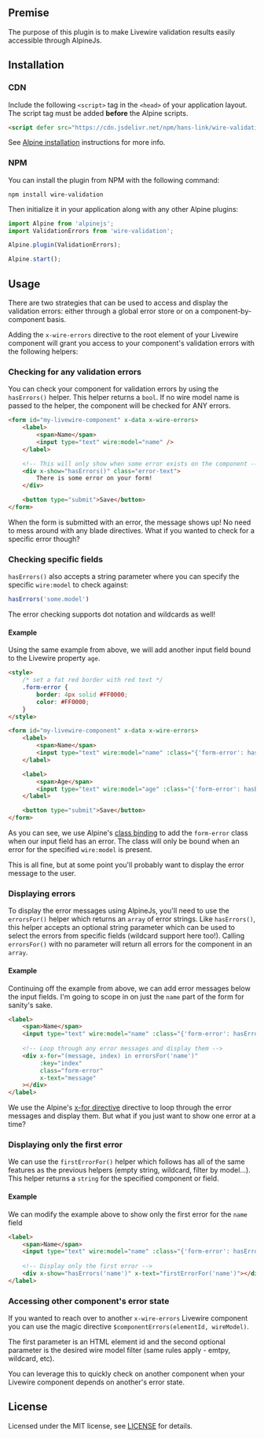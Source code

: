 ## Premise

The purpose of this plugin is to make Livewire validation results easily accessible through AlpineJs.

## Installation

### CDN

Include the following `<script>` tag in the `<head>` of your application layout. The script tag must be added **before** the Alpine scripts.

```html
<script defer src="https://cdn.jsdelivr.net/npm/hans-link/wire-validation@latest/dist/wire-validation.min.js"></script>
```

See [Alpine installation](https://alpinejs.dev/essentials/installation) instructions for more info.

### NPM

You can install the plugin from NPM with the following command:

```shell
npm install wire-validation
```

Then initialize it in your application along with any other Alpine plugins:

```js
import Alpine from 'alpinejs';
import ValidationErrors from 'wire-validation';

Alpine.plugin(ValidationErrors);

Alpine.start();
```

## Usage

There are two strategies that can be used to access and display the validation errors: either through a global error store or on a component-by-component basis.

Adding the `x-wire-errors` directive to the root element of your Livewire component will grant you access to your component's validation errors with the following helpers:

### Checking for any validation errors

You can check your component for validation errors by using the `hasErrors()` helper. This helper returns a `bool`. If no wire model name is passed to the helper, the component will be checked for ANY errors.

```html
<form id="my-livewire-component" x-data x-wire-errors>
    <label>
        <span>Name</span>
        <input type="text" wire:model="name" />
    </label>

    <!-- This will only show when some error exists on the component -->
    <div x-show="hasErrors()" class="error-text">
        There is some error on your form!
    </div>

    <button type="submit">Save</button>
</form>
```

When the form is submitted with an error, the message shows up! No need to mess around with any blade directives. What if you wanted to check for a specific error though? 

### Checking specific fields

`hasErrors()` also accepts a string parameter where you can specify the specific `wire:model` to check against:

```js 
hasErrors('some.model')
```

The error checking supports dot notation and wildcards as well!

#### Example

Using the same example from above, we will add another input field bound to the Livewire property `age`.

```html
<style>
    /* set a fat red border with red text */
    .form-error {
        border: 4px solid #FF0000;        
        color: #FF0000;
    } 
</style>

<form id="my-livewire-component" x-data x-wire-errors>
    <label>
        <span>Name</span>
        <input type="text" wire:model="name" :class="{'form-error': hasErrors('name')}" />
    </label>

    <label>
        <span>Age</span>
        <input type="text" wire:model="age" :class="{'form-error': hasErrors('age')}" />
    </label>

    <button type="submit">Save</button>
</form>
```

As you can see, we use Alpine's [class binding](https://alpinejs.dev/directives/bind#binding-classes) to add the `form-error` class when our input field has an error. The class will only be bound when an error for the specified `wire:model` is present.

This is all fine, but at some point you'll probably want to display the error message to the user.

### Displaying errors

To display the error messages using AlpineJs, you'll need to use the `errorsFor()` helper which returns an `array` of error strings. Like `hasErrors()`, this helper accepts an optional string parameter which can be used to select the errors from specific fields (wildcard support here too!). Calling `errorsFor()` with no parameter will return all errors for the component in an `array`.

#### Example

Continuing off the example from above, we can add error messages below the input fields. I'm going to scope in on just the `name` part of the form for sanity's sake.

```html
<label>
    <span>Name</span>
    <input type="text" wire:model="name" :class="{'form-error': hasErrors('name')}" />
    
    <!-- Loop through any error messages and display them -->
    <div x-for="(message, index) in errorsFor('name')" 
         :key="index" 
         class="form-error"
         x-text="message"
    ></div>    
</label>
```

We use the Alpine's [x-for directive](https://alpinejs.dev/directives/for) directive to loop through the error messages and display them. But what if you just want to show one error at a time?

### Displaying only the first error

We can use the `firstErrorFor()` helper which follows has all of the same features as the previous helpers (empty string, wildcard, filter by model...). This helper returns a `string` for the specified component or field.

#### Example

We can modify the example above to show only the first error for the `name` field

```html
<label>
    <span>Name</span>
    <input type="text" wire:model="name" :class="{'form-error': hasErrors('name')}" />
    
    <!-- Display only the first error -->
    <div x-show="hasErrors('name')" x-text="firstErrorFor('name')"></div>  
</label>
```

### Accessing other component's error state

If you wanted to reach over to another `x-wire-errors` Livewire component you can use the magic directive `$componentErrors(elementId, wireModel)`.

The first parameter is an HTML element id and the second optional parameter is the desired wire model filter (same rules apply - emtpy, wildcard, etc).

You can leverage this to quickly check on another component when your Livewire component depends on another's error state.

## License

Licensed under the MIT license, see [LICENSE](LICENSE) for details.
